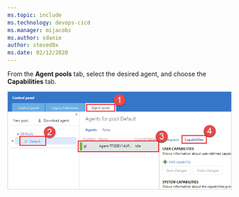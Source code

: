 ```yaml
---
ms.topic: include
ms.technology: devops-cicd
ms.manager: mijacobs
ms.author: sdanie
author: steved0x
ms.date: 02/12/2020
---
```


From the **Agent pools** tab, select the desired agent, and choose the **Capabilities** tab.

![Choose the Agent capabilities tab, 2015.](../../media/agent-capabilities-tab/capabilities-2015.png)
